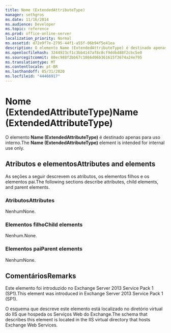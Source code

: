 ```yaml
---
title: Nome (ExtendedAttributeType)
manager: sethgros
ms.date: 11/16/2014
ms.audience: Developer
ms.topic: reference
ms.prod: office-online-server
localization_priority: Normal
ms.assetid: d72e9f7e-2795-44f1-a55f-06b94f5e41ea
description: O elemento Name (ExtendedAttributeType) é destinado apenas para uso interno.
ms.openlocfilehash: 3244923cf1c3bb4147af8c8cf9ddb488f2cbc5e0
ms.sourcegitcommit: 88ec988f2bb67c1866d06b361615f3674a24e795
ms.translationtype: MT
ms.contentlocale: pt-BR
ms.lasthandoff: 05/31/2020
ms.locfileid: "44466917"
---
```

# <a name="name-extendedattributetype"></a><span data-ttu-id="de7a8-103">Nome (ExtendedAttributeType)</span><span class="sxs-lookup"><span data-stu-id="de7a8-103">Name (ExtendedAttributeType)</span></span>

<span data-ttu-id="de7a8-104">O elemento **Name (ExtendedAttributeType)** é destinado apenas para uso interno.</span><span class="sxs-lookup"><span data-stu-id="de7a8-104">The **Name (ExtendedAttributeType)** element is intended for internal use only.</span></span> 

## <a name="attributes-and-elements"></a><span data-ttu-id="de7a8-105">Atributos e elementos</span><span class="sxs-lookup"><span data-stu-id="de7a8-105">Attributes and elements</span></span>

<span data-ttu-id="de7a8-106">As seções a seguir descrevem os atributos, os elementos filhos e os elementos pai.</span><span class="sxs-lookup"><span data-stu-id="de7a8-106">The following sections describe attributes, child elements, and parent elements.</span></span>
  
### <a name="attributes"></a><span data-ttu-id="de7a8-107">Atributos</span><span class="sxs-lookup"><span data-stu-id="de7a8-107">Attributes</span></span>

<span data-ttu-id="de7a8-108">Nenhum</span><span class="sxs-lookup"><span data-stu-id="de7a8-108">None.</span></span>
  
### <a name="child-elements"></a><span data-ttu-id="de7a8-109">Elementos filho</span><span class="sxs-lookup"><span data-stu-id="de7a8-109">Child elements</span></span>

<span data-ttu-id="de7a8-110">Nenhum.</span><span class="sxs-lookup"><span data-stu-id="de7a8-110">None.</span></span>
  
### <a name="parent-elements"></a><span data-ttu-id="de7a8-111">Elementos pai</span><span class="sxs-lookup"><span data-stu-id="de7a8-111">Parent elements</span></span>

<span data-ttu-id="de7a8-112">Nenhum</span><span class="sxs-lookup"><span data-stu-id="de7a8-112">None.</span></span>
  
## <a name="remarks"></a><span data-ttu-id="de7a8-113">Comentários</span><span class="sxs-lookup"><span data-stu-id="de7a8-113">Remarks</span></span>

<span data-ttu-id="de7a8-114">Este elemento foi introduzido no Exchange Server 2013 Service Pack 1 (SP1).</span><span class="sxs-lookup"><span data-stu-id="de7a8-114">This element was introduced in Exchange Server 2013 Service Pack 1 (SP1).</span></span>
  
<span data-ttu-id="de7a8-115">O esquema que descreve este elemento está localizado no diretório virtual do IIS que hospeda os Serviços Web do Exchange.</span><span class="sxs-lookup"><span data-stu-id="de7a8-115">The schema that describes this element is located in the IIS virtual directory that hosts Exchange Web Services.</span></span>
  

